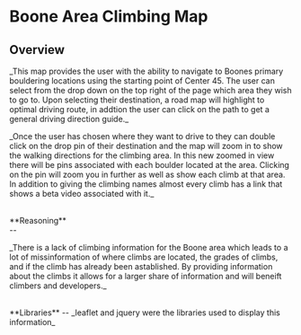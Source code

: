 # Boone Area Climbing Map


**Overview** <br>
--
<p>_This map provides the user with the ability to navigate to Boones primary bouldering locations using the starting point of Center 45. The user can select from the drop down on the top right of the page which area they wish to go to. Upon selecting their destination, a road map will highlight to optimal driving route, in addtion the user can click on the path to get a general driving direction guide._</p>
<p>_Once the user has chosen where they want to drive to they can double click on the drop pin of their destination and the map will zoom in to show the walking directions for the climbing area. In this new zoomed in view there will be pins associated with each boulder located at the area. Clicking on the pin will zoom you in further as well as show each climb at that area. In addition to giving the climbing names almost every climb has a link that shows a beta video associated with it._</p> </br> 
**Reasoning**<br>
--
<p>_There is a lack of climbing information for the Boone area which leads to a lot of missinformation of where climbs are located, the grades of climbs, and if the climb has already been astablished. By providing information about the climbs it allows for a larger share of information and will beneift climbers and developers._</p>
</br>
**Libraries**
--
_leaflet and jquery were the libraries used to display this information_
